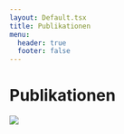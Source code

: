 ```yaml
---
layout: Default.tsx
title: Publikationen
menu:
  header: true
  footer: false
---
```


# Publikationen

![](/media/images/tech-trends-g8b0f7bdd1_1280.jpg)
